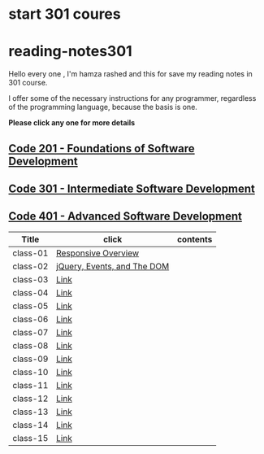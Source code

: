 # start 301 coures
# reading-notes301

Hello every one , I'm hamza rashed and this for save my reading notes in 301 course.

I offer some of the necessary instructions for any programmer, regardless of the programming language, because the basis is one.

**Please click any one for more details**


## [Code 201 - Foundations of Software Development](https://hamza-rashed.github.io/reade-notes/)
## [Code 301 - Intermediate Software Development]()
## [Code 401 - Advanced Software Development]()

|**Title**|    **click**             |  **contents**|
|---        |---                     |    ---     |
|  class-01  | [Responsive Overview   ](https://hamza-rashed.github.io/reading-notes-301/reade01)    |         |
|  class-02  | [jQuery, Events, and The DOM ](https://hamza-rashed.github.io/reading-notes-301/reade02)   |   |
|  class-03  |  [Link](/read-03.md)   |            |
|  class-04  | [Link](/read-04.md)    |            |
|  class-05  |  [Link](/read-05.md)   |            |
|  class-06  | [Link](/read-06.md)    |            |
|  class-07  |[Link](/read-07.md)     |            |
|  class-08  |[Link](/read-08.md)     |            |
|  class-09  | [Link](/read-09.md)    |            |
|  class-10  | [Link](/read-10.md)    |            |
|  class-11  |  [Link](/read-11.md)   |            |
|  class-12  | [Link](/read-12.md)    |            |
|  class-13  | [Link](/read-13.md)    |            |
|  class-14  | [Link](/read-14.md)    |            |
|  class-15  | [Link](/read-15.md)    |            |

